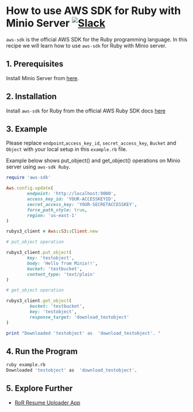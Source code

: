 # How to use AWS SDK for Ruby with Minio Server [![Slack](https://slack.minio.io/slack?type=svg)](https://slack.minio.io)

`aws-sdk` is the official AWS SDK for the Ruby programming language. In this recipe we will learn how to use `aws-sdk` for Ruby with Minio server.

## 1. Prerequisites

Install Minio Server from [here](http://docs.minio.io/docs/minio).
 
## 2. Installation

Install `aws-sdk` for Ruby from the official AWS Ruby SDK docs [here](https://aws.amazon.com/sdk-for-ruby/) 

## 3. Example

Please replace ``endpoint``,``access_key_id``, ``secret_access_key``, ``Bucket`` and ``Object`` with your local setup in this ``example.rb`` file.

Example below shows put_object() and get_object() operations on Minio server using `aws-sdk Ruby`.

```ruby
require 'aws-sdk'

Aws.config.update(
        endpoint: 'http://localhost:9000',
        access_key_id: 'YOUR-ACCESSKEYID',
        secret_access_key: 'YOUR-SECRETACCESSKEY',
        force_path_style: true,
        region: 'us-east-1'
)

rubys3_client = Aws::S3::Client.new

# put_object operation

rubys3_client.put_object(
        key: 'testobject',
        body: 'Hello from Minio!!',
        bucket: 'testbucket',
        content_type: 'text/plain'
)

# get_object operation

rubys3_client.get_object(
         bucket: 'testbucket',
         key: 'testobject',
         response_target: 'download_testobject'
)

print "Downloaded 'testobject' as  'download_testobject'. "

```

## 4. Run the Program

```sh
ruby example.rb
Downloaded 'testobject' as  'download_testobject'.
```
## 5. Explore Further

* [RoR Resume Uploader App](https://docs.minio.io/docs/ror-resume-uploader-app)

